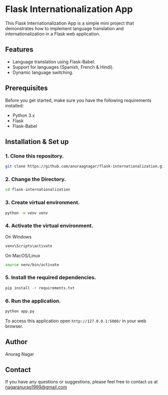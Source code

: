 # Flask Internationalization App

This Flask Internationalization App is a simple mini project that demonstrates how to implement language translation and internationalization in a Flask web application.

## Features

- Language translation using Flask-Babel.
- Support for languages (Spanish, French & Hindi).
- Dynamic language switching.

## Prerequisites

Before you get started, make sure you have the following requirements installed:

- Python 3.x
- Flask
- Flask-Babel

## Installation & Set up

### 1. Clone this repository.

```bash
git clone https://github.com/anuraagnagar/flask-internationalization.git
```

### 2. Change the Directory.

```bash
cd flask-internationalization
```

### 3. Create virtual environment.

```bash
python -m venv venv
```

### 4. Activate the virtual environment.

On Windows

```bash
venv\Scripts\activate
```

On MacOS/Linux

```bash
source venv/bin/activate
```

### 5. Install the required dependencies.

```bash
pip install -r requirements.txt
```

### 6. Run the application.

```bash
python app.py
```

To access this application open `http://127.0.0.1:5000/` in your web browser.

## Author

Anurag Nagar

## Contact

If you have any questions or suggestions, please feel free to contact us at nagaranurag1999@gmail.com
